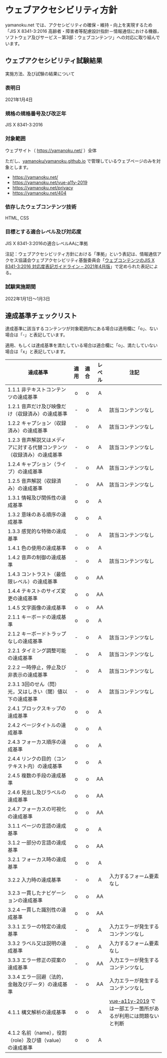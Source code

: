 # ウェブアクセシビリティ方針

yamanoku.net では、アクセシビリティの確保・維持・向上を実現するため「JIS X 8341-3:2016 高齢者・障害者等配慮設計指針－情報通信における機器，ソフトウェア及びサービス－第3部：ウェブコンテンツ」への対応に取り組んでいます。

## ウェブアクセシビリティ試験結果
実施方法、及び試験の結果について

### 表明日
2021年1月4日

### 規格の規格番号及び改正年
JIS X 8341-3:2016

### 対象範囲
ウェブサイト（ https://yamanoku.net/ ）全体

ただし、[yamanoku/yamanoku.github.io](https://github.com/yamanoku/yamanoku.github.io) で管理しているウェブページのみを対象とします。

- https://yamanoku.net/
- https://yamanoku.net/vue-a11y-2019
- https://yamanoku.net/privacy
- https://yamanoku.net/404

### 依存したウェブコンテンツ技術
HTML, CSS

### 目標とする適合レベル及び対応度
JIS X 8341-3:2016の適合レベルAAに準拠

注記：ウェブアクセシビリティ方針における「準拠」という表記は、情報通信アクセス協議会ウェブアクセシビリティ基盤委員会「[ウェブコンテンツのJIS X 8341-3:2016 対応度表記ガイドライン – 2021年4月版](https://waic.jp/docs/jis2016/compliance-guidelines/202104/)」で定められた表記による。

### 試験実施期間
2022年1月1日〜1月3日

## 達成基準チェックリスト
達成基準に該当するコンテンツが対象範囲内にある場合は適用欄に「o」、ない場合は「-」と表記しています。

適用、もしくは達成基準を満たしている場合は適合欄に「o」、満たしていない場合は「x」と表記しています。

| 達成基準 | 適用 | 適合 | レベル | 注記 |
| -- | :--: | :--: | :--: | -- |
| 1.1.1 非テキストコンテンツの達成基準 | o | o | A |   |
| 1.2.1 音声だけ及び映像だけ（収録済み）の達成基準 | - | o | A | 該当コンテンツなし |
| 1.2.2 キャプション（収録済み）の達成基準 | - | o | A | 該当コンテンツなし |
| 1.2.3 音声解説又はメディアに対する代替コンテンツ（収録済み）の達成基準 | - | o | A | 該当コンテンツなし |
| 1.2.4 キャプション（ライブ）の達成基準 | - | o | AA | 該当コンテンツなし |
| 1.2.5 音声解説（収録済み）の達成基準 | - | o | AA | 該当コンテンツなし |
| 1.3.1 情報及び関係性の達成基準 | o | o | A |   |
| 1.3.2 意味のある順序の達成基準 | o | o | A |   |
| 1.3.3 感覚的な特徴の達成基準 | - | o | A | 該当コンテンツなし  |
| 1.4.1 色の使用の達成基準 | o | o | A |   |
| 1.4.2 音声の制御の達成基準 | - | o | A | 該当コンテンツなし |
| 1.4.3 コントラスト（最低限レベル）の達成基準 | o | o | AA |   |
| 1.4.4 テキストのサイズ変更の達成基準 | o | o | AA |   |
| 1.4.5 文字画像の達成基準 | o | o | AA |   |
| 2.1.1 キーボードの達成基準 | o | o | A |   |
| 2.1.2 キーボードトラップなしの達成基準 | - | o | A | 該当コンテンツなし |
| 2.2.1 タイミング調整可能の達成基準 | - | o | A | 該当コンテンツなし |
| 2.2.2 一時停止，停止及び非表示の達成基準 | - | o | A | 該当コンテンツなし |
| 2.3.1 3回のせん（閃）光，又はしきい（閾）値以下の達成基準 | - | o | A | 該当コンテンツなし |
| 2.4.1 ブロックスキップの達成基準 | o | o | A |   |
| 2.4.2 ページタイトルの達成基準 | o | o | A |   |
| 2.4.3 フォーカス順序の達成基準 | o | o | A |   |
| 2.4.4 リンクの目的（コンテキスト内）の達成基準 | o | o | A |   |
| 2.4.5 複数の手段の達成基準 | o | o | AA |   |
| 2.4.6 見出し及びラベルの達成基準 | o | o | AA |   |
| 2.4.7 フォーカスの可視化の達成基準 | o | o | AA |   |
| 3.1.1 ページの言語の達成基準 | o | o | A |   |
| 3.1.2 一部分の言語の達成基準 | o | o | AA |   |
| 3.2.1 フォーカス時の達成基準 | o | o | A |   |
| 3.2.2 入力時の達成基準 | - | o | A | 入力するフォーム要素なし |
| 3.2.3 一貫したナビゲーションの達成基準 | o | o | AA |   |
| 3.2.4 一貫した識別性の達成基準 | o | o | AA |   |
| 3.3.1 エラーの特定の達成基準 | - | o | A | 入力エラーが発生するコンテンツなし |
| 3.3.2 ラベル又は説明の達成基準 | - | o | A | 入力するフォーム要素なし |
| 3.3.3 エラー修正の提案の達成基準 | - | o | AA | 入力エラーが発生するコンテンツなし |
| 3.3.4 エラー回避（法的，金融及びデータ）の達成基準 | - | o | AA | 入力エラーが発生するコンテンツなし |
| 4.1.1 構文解析の達成基準 | o | o | A | [vue-a11y-2019](https://yamanoku.net/vue-a11y-2019/) では一部エラー箇所があるが利用には問題ないと判断 |
| 4.1.2 名前（name），役割（role）及び値（value）の達成基準 | o | o | A |   |

